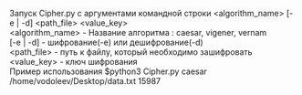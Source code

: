 Запуск Cipher.py с аргументами командной строки <algorithm_name> [-e | -d] <path_file> <value_key> <br>
<algorithm_name> - Название алгоритма : caesar, vigener, vernam <br>
[-e | -d] - шифрование(-e) или дешифрование(-d)<br>
<path_file> - путь к файлу, который необходимо зашифровать<br>
<value_key> - ключ шифрования<br>
Пример использования $python3 Cipher.py caesar /home/vodoleev/Desktop/data.txt 15987<br>
